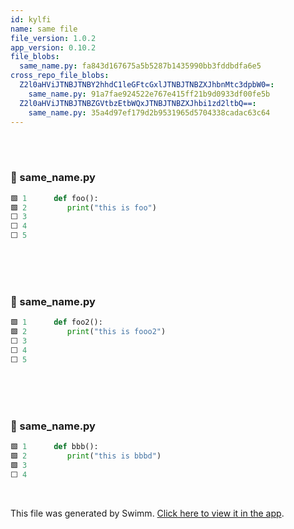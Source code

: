 ```yaml
---
id: kylfi
name: same file
file_version: 1.0.2
app_version: 0.10.2
file_blobs:
  same_name.py: fa843d167675a5b5287b1435990bb3fddbdfa6e5
cross_repo_file_blobs:
  Z2l0aHViJTNBJTNBY2hhdC1leGFtcGxlJTNBJTNBZXJhbnMtc3dpbW0=:
    same_name.py: 91a7fae924522e767e415ff21b9d0933df00fe5b
  Z2l0aHViJTNBJTNBZGVtbzEtbWQxJTNBJTNBZXJhbi1zd2ltbQ==:
    same_name.py: 35a4d97ef179d2b9531965d5704338cadac63c64
---
```


<br/>

<br/>


<!-- NOTE-swimm-snippet: the lines below link your snippet to Swimm -->
### 📄 same_name.py
```python
🟩 1      def foo():
🟩 2      	print("this is foo")
⬜ 3      
⬜ 4      
⬜ 5      
```

<br/>

<br/>

<br/>


<!-- NOTE-swimm-snippet: the lines below link your snippet to Swimm -->
<!-- NOTE-swimm-repo ::Z2l0aHViJTNBJTNBY2hhdC1leGFtcGxlJTNBJTNBZXJhbnMtc3dpbW0=:: -->
### 📄 same_name.py
```python
🟩 1      def foo2():
🟩 2      	print("this is fooo2")
⬜ 3      
⬜ 4      
⬜ 5      
```

<br/>

<br/>

<br/>


<!-- NOTE-swimm-snippet: the lines below link your snippet to Swimm -->
<!-- NOTE-swimm-repo ::Z2l0aHViJTNBJTNBZGVtbzEtbWQxJTNBJTNBZXJhbi1zd2ltbQ==:: -->
### 📄 same_name.py
```python
🟩 1      def bbb():
🟩 2      	print("this is bbbd")
🟩 3      
⬜ 4      
```

<br/>

This file was generated by Swimm. [Click here to view it in the app](http://localhost:5000/repos/Z2l0aHViJTNBJTNBdDElM0ElM0FlcmFuLXN3aW1t/docs/kylfi).